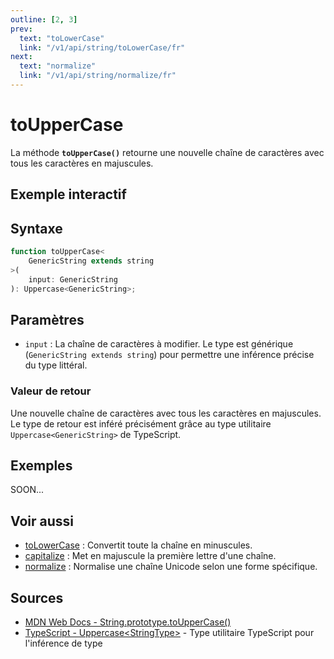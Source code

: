 ```yaml
---
outline: [2, 3]
prev:
  text: "toLowerCase"
  link: "/v1/api/string/toLowerCase/fr"
next:
  text: "normalize"
  link: "/v1/api/string/normalize/fr"
---
```


# toUpperCase

La méthode **`toUpperCase()`** retourne une nouvelle chaîne de caractères avec tous les caractères en majuscules.

## Exemple interactif

<MonacoTSEditor
  src="/v1/api/string/toUpperCase/examples/tryout.doc.ts"
  majorVersion="v1"
  height="200px"
/>

## Syntaxe

```typescript
function toUpperCase<
	GenericString extends string
>(
	input: GenericString
): Uppercase<GenericString>;
```

## Paramètres

- `input` : La chaîne de caractères à modifier. Le type est générique (`GenericString extends string`) pour permettre une inférence précise du type littéral.

### Valeur de retour

Une nouvelle chaîne de caractères avec tous les caractères en majuscules. Le type de retour est inféré précisément grâce au type utilitaire `Uppercase<GenericString>` de TypeScript.

## Exemples

SOON...

## Voir aussi

- [toLowerCase](/v1/api/string/toLowerCase/fr) : Convertit toute la chaîne en minuscules.
- [capitalize](/v1/api/string/capitalize/fr) : Met en majuscule la première lettre d'une chaîne.
- [normalize](/v1/api/string/normalize/fr) : Normalise une chaîne Unicode selon une forme spécifique.

## Sources

- [MDN Web Docs - String.prototype.toUpperCase()](https://developer.mozilla.org/fr-FR/docs/Web/JavaScript/Reference/Global_Objects/String/toUpperCase)
- [TypeScript - Uppercase&lt;StringType&gt;](https://www.typescriptlang.org/docs/handbook/2/template-literal-types.html#uppercasestringtype) - Type utilitaire TypeScript pour l'inférence de type